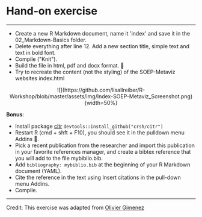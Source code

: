 # Hand-on exercise

---  

- Create a new R Markdown document, name it 'index' and save it in the 02_Markdown-Basics folder. 
- Delete everything after line 12. Add a new section title, simple text and text in bold font. 
- Compile ("Knit").
- Build the file in html, pdf and docx format. 🎉
- Try to recreate the content (not the styling) of the SOEP-Metaviz websites index.html  

<center>  
![](https://github.com/lisallreiber/R-Workshop/blob/master/assets/img/Index-SOEP-Metaviz_Screenshot.png){width=50%}  
</center>  

**Bonus**:  

- Install package [citr](https://github.com/crsh/citr) `devtools::install_github("crsh/citr")`  
- Restart R (cmd + shft + F10), you should see it in the pulldown menu Addins 💪.  
- Pick a recent publication from the researcher and import this publication in your favorite references manager, and create a bibtex reference that you will add to the file mybiblio.bib.  
- Add `bibliography: mybiblio.bib` at the beginning of your R Markdown document (YAML).  
- Cite the reference in the text using Insert citations in the pull-down menu Addins.  
- Compile.  


---  
Credit: This exercise was adapted from [Olivier Gimenez](https://github.com/oliviergimenez/intro_rmarkdown_practical)
